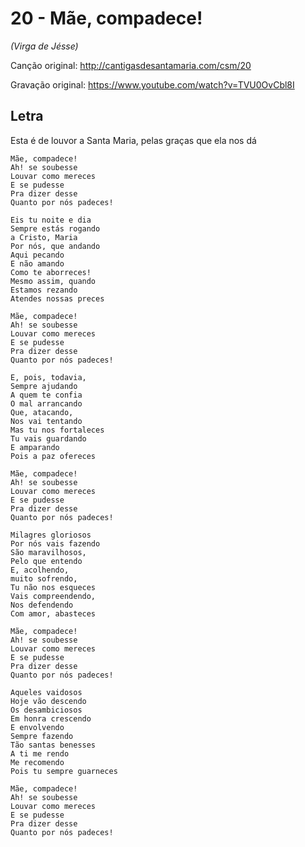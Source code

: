 # 20 - Mãe, compadece!
*(Virga de Jésse)*

Canção original: http://cantigasdesantamaria.com/csm/20

Gravação original: https://www.youtube.com/watch?v=TVU0OvCbl8I

## Letra

Esta é de louvor a Santa Maria, pelas graças que ela nos dá

```
Mãe, compadece!
Ah! se soubesse
Louvar como mereces
E se pudesse
Pra dizer desse
Quanto por nós padeces!

Eis tu noite e dia
Sempre estás rogando
a Cristo, Maria
Por nós, que andando
Aqui pecando
E não amando
Como te aborreces!
Mesmo assim, quando
Estamos rezando
Atendes nossas preces

Mãe, compadece!
Ah! se soubesse
Louvar como mereces
E se pudesse
Pra dizer desse
Quanto por nós padeces!

E, pois, todavia,
Sempre ajudando
A quem te confia
O mal arrancando
Que, atacando,
Nos vai tentando
Mas tu nos fortaleces
Tu vais guardando
E amparando
Pois a paz ofereces

Mãe, compadece!
Ah! se soubesse
Louvar como mereces
E se pudesse
Pra dizer desse
Quanto por nós padeces!

Milagres gloriosos
Por nós vais fazendo
São maravilhosos,
Pelo que entendo
E, acolhendo,
muito sofrendo,
Tu não nos esqueces
Vais compreendendo,
Nos defendendo
Com amor, abasteces

Mãe, compadece!
Ah! se soubesse
Louvar como mereces
E se pudesse
Pra dizer desse
Quanto por nós padeces!

Aqueles vaidosos
Hoje vão descendo
Os desambiciosos
Em honra crescendo
E envolvendo
Sempre fazendo
Tão santas benesses
A ti me rendo
Me recomendo
Pois tu sempre guarneces

Mãe, compadece!
Ah! se soubesse
Louvar como mereces
E se pudesse
Pra dizer desse
Quanto por nós padeces!
```
